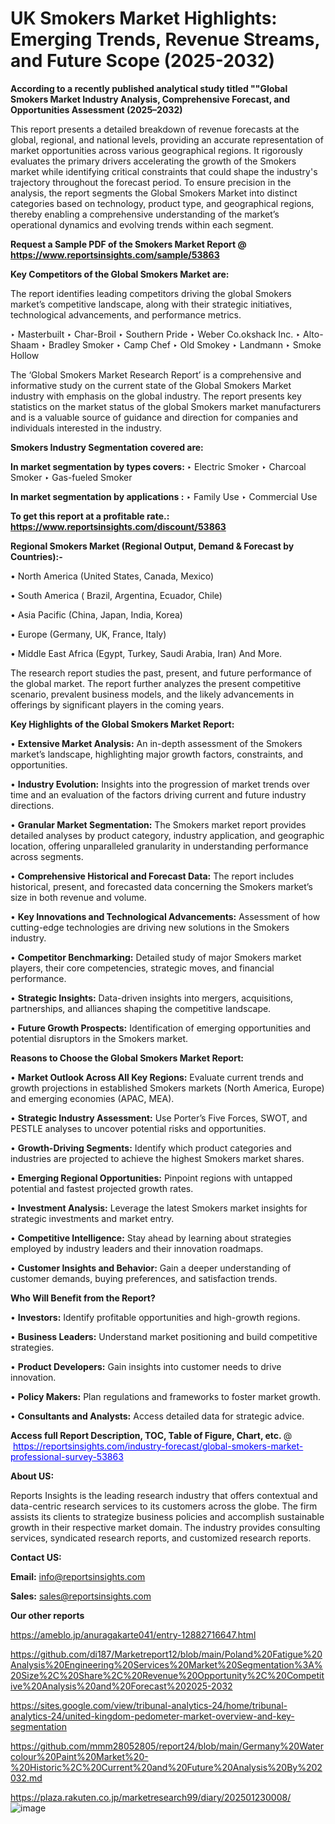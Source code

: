 # UK Smokers Market Highlights: Emerging Trends, Revenue Streams, and Future Scope (2025-2032)

<strong>According to a recently published analytical study titled ""Global Smokers Market Industry Analysis, Comprehensive Forecast, and Opportunities Assessment (2025–2032)</strong>

This report presents a detailed breakdown of revenue forecasts at the global, regional, and national levels, providing an accurate representation of market opportunities across various geographical regions. It rigorously evaluates the primary drivers accelerating the growth of the Smokers market while identifying critical constraints that could shape the industry's trajectory throughout the forecast period. To ensure precision in the analysis, the report segments the Global Smokers Market into distinct categories based on technology, product type, and geographical regions, thereby enabling a comprehensive understanding of the market’s operational dynamics and evolving trends within each segment.

<strong>Request a Sample PDF of the Smokers Market Report </strong><strong>@<a href=https://www.reportsinsights.com/sample/53863 style=color:#0000ff;> https://www.reportsinsights.com/sample/53863</a></strong></font>

<strong>Key Competitors of the Global Smokers Market are:</strong>

The report identifies leading competitors driving the global Smokers market’s competitive landscape, along with their strategic initiatives, technological advancements, and performance metrics.

‣ Masterbuilt
‣ Char-Broil
‣ Southern Pride
‣ Weber Co.okshack Inc.
‣ Alto-Shaam
‣ Bradley Smoker
‣ Camp Chef
‣ Old Smokey
‣ Landmann
‣ Smoke Hollow

The ‘Global Smokers Market Research Report’ is a comprehensive and informative study on the current state of the Global Smokers Market industry with emphasis on the global industry. The report presents key statistics on the market status of the global Smokers market manufacturers and is a valuable source of guidance and direction for companies and individuals interested in the industry.

<strong>Smokers Industry Segmentation covered are:</strong>

<strong>In market segmentation by types covers: </strong> 
‣ Electric Smoker
‣ Charcoal Smoker
‣ Gas-fueled Smoker

<strong>In market segmentation by applications :</strong> 
‣ Family Use
‣ Commercial Use

<strong>To get this report at a profitable rate.: <a href=https://www.reportsinsights.com/discount/53863 style=color:#0000ff;>https://www.reportsinsights.com/discount/53863</a></strong></font>

<strong>Regional Smokers Market (Regional Output, Demand &amp; Forecast by Countries):-</strong>

• North America (United States, Canada, Mexico)

• South America ( Brazil, Argentina, Ecuador, Chile)

• Asia Pacific (China, Japan, India, Korea)

• Europe (Germany, UK, France, Italy)

• Middle East Africa (Egypt, Turkey, Saudi Arabia, Iran) And More.

The research report studies the past, present, and future performance of the global market. The report further analyzes the present competitive scenario, prevalent business models, and the likely advancements in offerings by significant players in the coming years.

<strong>Key Highlights of the Global Smokers Market Report:</strong>

• <strong>Extensive Market Analysis:</strong> An in-depth assessment of the Smokers market’s landscape, highlighting major growth factors, constraints, and opportunities.

• <strong>Industry Evolution:</strong> Insights into the progression of market trends over time and an evaluation of the factors driving current and future industry directions.

• <strong>Granular Market Segmentation:</strong> The Smokers market report provides detailed analyses by product category, industry application, and geographic location, offering unparalleled granularity in understanding performance across segments.

• <strong>Comprehensive Historical and Forecast Data:</strong> The report includes historical, present, and forecasted data concerning the Smokers market’s size in both revenue and volume.

• <strong>Key Innovations and Technological Advancements:</strong> Assessment of how cutting-edge technologies are driving new solutions in the Smokers industry.

• <strong>Competitor Benchmarking:</strong> Detailed study of major Smokers market players, their core competencies, strategic moves, and financial performance.

• <strong>Strategic Insights:</strong> Data-driven insights into mergers, acquisitions, partnerships, and alliances shaping the competitive landscape.

• <strong>Future Growth Prospects:</strong> Identification of emerging opportunities and potential disruptors in the Smokers market.

<strong>Reasons to Choose the Global Smokers Market Report:</strong>

• <strong>Market Outlook Across All Key Regions:</strong> Evaluate current trends and growth projections in established Smokers markets (North America, Europe) and emerging economies (APAC, MEA).

• <strong>Strategic Industry Assessment:</strong> Use Porter’s Five Forces, SWOT, and PESTLE analyses to uncover potential risks and opportunities.

• <strong>Growth-Driving Segments:</strong> Identify which product categories and industries are projected to achieve the highest Smokers market shares.

• <strong>Emerging Regional Opportunities:</strong> Pinpoint regions with untapped potential and fastest projected growth rates.

• <strong>Investment Analysis:</strong> Leverage the latest Smokers market insights for strategic investments and market entry.

• <strong>Competitive Intelligence:</strong> Stay ahead by learning about strategies employed by industry leaders and their innovation roadmaps.

• <strong>Customer Insights and Behavior:</strong> Gain a deeper understanding of customer demands, buying preferences, and satisfaction trends.

<strong>Who Will Benefit from the Report?</strong>

• <strong>Investors:</strong> Identify profitable opportunities and high-growth regions.

• <strong>Business Leaders:</strong> Understand market positioning and build competitive strategies.

• <strong>Product Developers:</strong> Gain insights into customer needs to drive innovation.

• <strong>Policy Makers:</strong> Plan regulations and frameworks to foster market growth.

• <strong>Consultants and Analysts:</strong> Access detailed data for strategic advice.
</ul>
<strong>Access full Report Description, TOC, Table of Figure, Chart, etc. </strong>@  <a href=https://reportsinsights.com/industry-forecast/global-smokers-market-professional-survey-53863 style=color:#0000ff;>https://reportsinsights.com/industry-forecast/global-smokers-market-professional-survey-53863</a></font>

<strong><strong>About US</strong>:</strong>

Reports Insights is the leading research industry that offers contextual and data-centric research services to its customers across the globe. The firm assists its clients to strategize business policies and accomplish sustainable growth in their respective market domain. The industry provides consulting services, syndicated research reports, and customized research reports.

<strong>Contact US:</strong>

<p class=""""><b>Email:</b> <a href=mailto:info@reportsinsights.com>info@reportsinsights.com</a></p>
<p class=""""><b>Sales:</b> <a href=mailto:sales@reportsinsights.com>sales@reportsinsights.com</a></p>

<strong>Our other reports</strong>

<a href=https://ameblo.jp/anuragakarte041/entry-12882716647.html>https://ameblo.jp/anuragakarte041/entry-12882716647.html</a>

<a href=https://github.com/di187/Marketreport12/blob/main/Poland%20Fatigue%20Analysis%20Engineering%20Services%20Market%20Segmentation%3A%20Size%2C%20Share%2C%20Revenue%20Opportunity%2C%20Competitive%20Analysis%20and%20Forecast%202025-2032>https://github.com/di187/Marketreport12/blob/main/Poland%20Fatigue%20Analysis%20Engineering%20Services%20Market%20Segmentation%3A%20Size%2C%20Share%2C%20Revenue%20Opportunity%2C%20Competitive%20Analysis%20and%20Forecast%202025-2032</a>

<a href=https://sites.google.com/view/tribunal-analytics-24/home/tribunal-analytics-24/united-kingdom-pedometer-market-overview-and-key-segmentation>https://sites.google.com/view/tribunal-analytics-24/home/tribunal-analytics-24/united-kingdom-pedometer-market-overview-and-key-segmentation</a>

<a href=https://github.com/mmm28052805/report24/blob/main/Germany%20Watercolour%20Paint%20Market%20-%20Historic%2C%20Current%20and%20Future%20Analysis%20By%202032.md>https://github.com/mmm28052805/report24/blob/main/Germany%20Watercolour%20Paint%20Market%20-%20Historic%2C%20Current%20and%20Future%20Analysis%20By%202032.md</a>

<a href=https://plaza.rakuten.co.jp/marketresearch99/diary/202501230008/>https://plaza.rakuten.co.jp/marketresearch99/diary/202501230008/</a>
![image](https://github.com/user-attachments/assets/e075fb7b-1a85-4173-92c3-9fc84f482b4a)
